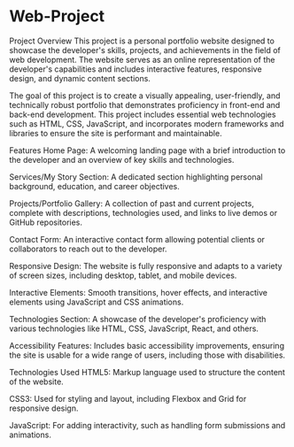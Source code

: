 # Web-Project

Project Overview
This project is a personal portfolio website designed to showcase the developer's skills, projects, and achievements in the field of web development. The website serves as an online representation of the developer's capabilities and includes interactive features, responsive design, and dynamic content sections.

The goal of this project is to create a visually appealing, user-friendly, and technically robust portfolio that demonstrates proficiency in front-end and back-end development. This project includes essential web technologies such as HTML, CSS, JavaScript, and incorporates modern frameworks and libraries to ensure the site is performant and maintainable.

Features
Home Page: A welcoming landing page with a brief introduction to the developer and an overview of key skills and technologies.

Services/My Story Section: A dedicated section highlighting personal background, education, and career objectives.

Projects/Portfolio Gallery: A collection of past and current projects, complete with descriptions, technologies used, and links to live demos or GitHub repositories.

Contact Form: An interactive contact form allowing potential clients or collaborators to reach out to the developer.

Responsive Design: The website is fully responsive and adapts to a variety of screen sizes, including desktop, tablet, and mobile devices.

Interactive Elements: Smooth transitions, hover effects, and interactive elements using JavaScript and CSS animations.

Technologies Section: A showcase of the developer's proficiency with various technologies like HTML, CSS, JavaScript, React, and others.

Accessibility Features: Includes basic accessibility improvements, ensuring the site is usable for a wide range of users, including those with disabilities.

Technologies Used
HTML5: Markup language used to structure the content of the website.

CSS3: Used for styling and layout, including Flexbox and Grid for responsive design.

JavaScript: For adding interactivity, such as handling form submissions and animations.
